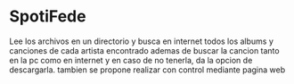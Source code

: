 # SpotiFede
Lee los archivos en un directorio y busca en internet todos los albums y canciones de cada artista encontrado ademas de buscar la cancion tanto en la pc como en internet y en caso de no tenerla, da la opcion de descargarla. tambien se propone realizar con control mediante pagina web
